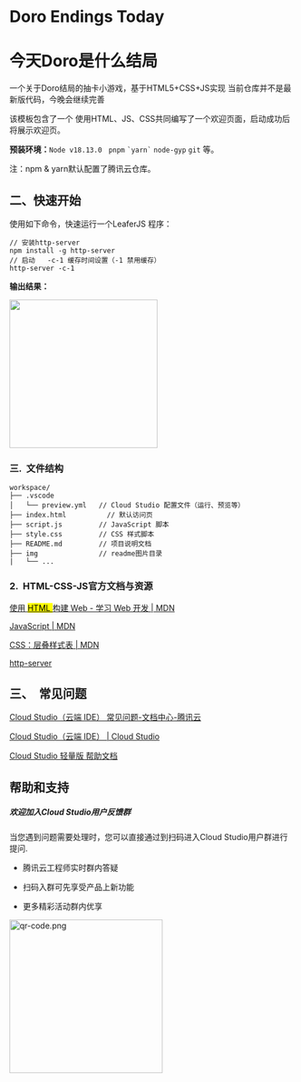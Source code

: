 # Doro Endings Today
# 今天Doro是什么结局
一个关于Doro结局的抽卡小游戏，基于HTML5+CSS+JS实现
当前仓库并不是最新版代码，今晚会继续完善

该模板包含了一个 使用HTML、JS、CSS共同编写了一个欢迎页面，启动成功后将展示欢迎页。

**预装环境：**`Node v18.13.0`   `pnpm` `` `yarn` `` `node-gyp`  `git` 等。

注：npm & yarn默认配置了腾讯云仓库。

## 二、快速开始

使用如下命令，快速运行一个LeaferJS 程序：

```
// 安装http-server
npm install -g http-server
// 启动   -c-1 缓存时间设置（-1 禁用缓存）
http-server -c-1
```

**输出结果：**

<img title="" src="img/output.png" alt="" width="261">

### 三.  文件结构

```
workspace/
├── .vscode 
│   └── preview.yml   // Cloud Studio 配置文件（运行、预览等）
├── index.html          // 默认访问页
├── script.js         // JavaScript 脚本
├── style.css         // CSS 样式脚本
├── README.md         // 项目说明文档
├── img               // readme图片目录
|   └── ...                
```

### 2.  HTML-CSS-JS官方文档与资源

[使用 <mark>HTML </mark>构建 Web - 学习 Web 开发 | MDN](https://developer.mozilla.org/zh-CN/docs/Learn_web_development/Core/Structuring_content)

[JavaScript | MDN](https://developer.mozilla.org/zh-CN/docs/Web/JavaScript)

[CSS：层叠样式表 | MDN](https://developer.mozilla.org/zh-CN/docs/Web/CSS)

[http-server](https://www.npmjs.com/package/http-server)

## 三、  常见问题

[Cloud Studio（云端 IDE） 常见问题-文档中心-腾讯云](https://cloud.tencent.com/document/product/1039/33505)

[Cloud Studio（云端 IDE） | Cloud Studio](https://ide.cloud.tencent.com/docs/)

[Cloud Studio 轻量版 帮助文档](https://docs.qq.com/aio/DRUFZcHVvZlJuY3l2?p=1QOiTiIR9g0KMJneBDyfgM)

## 帮助和支持

##### 欢迎加入Cloud Studio用户反馈群

当您遇到问题需要处理时，您可以直接通过到扫码进入Cloud Studio用户群进行提问.

- 腾讯云工程师实时群内答疑

- 扫码入群可先享受产品上新功能

- 更多精彩活动群内优享

<img title="" src="img/qr-code.png" alt="qr-code.png" width="270">
